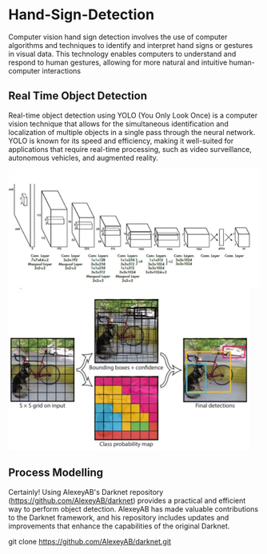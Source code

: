# Hand-Sign-Detection
Computer vision hand sign detection involves the use of computer algorithms and techniques to identify and interpret hand signs or gestures in visual data. This technology enables computers to understand and respond to human gestures, allowing for more natural and intuitive human-computer interactions

## Real Time Object Detection

Real-time object detection using YOLO (You Only Look Once) is a computer vision technique that allows for the simultaneous identification and localization of multiple objects in a single pass through the neural network. YOLO is known for its speed and efficiency, making it well-suited for applications that require real-time processing, such as video surveillance, autonomous vehicles, and augmented reality.

<tr>
<td><img src="yolo 1.webp"></td>
<td><img src="yolo 2.jpg"></td>
</tr>

## Process Modelling 

Certainly! Using AlexeyAB's Darknet repository (https://github.com/AlexeyAB/darknet) provides a practical and efficient way to perform object detection. AlexeyAB has made valuable contributions to the Darknet framework, and his repository includes updates and improvements that enhance the capabilities of the original Darknet.

git clone https://github.com/AlexeyAB/darknet.git


